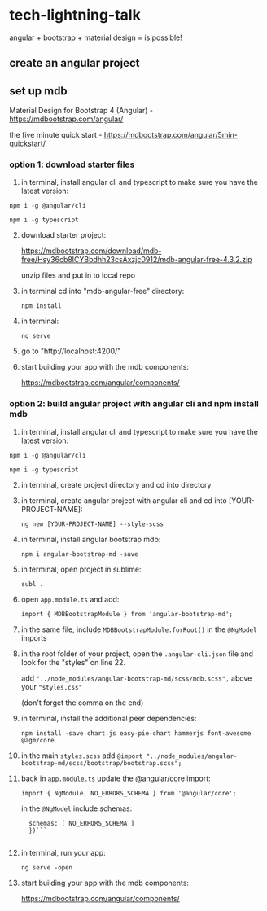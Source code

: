 # tech-lightning-talk
angular + bootstrap + material design = is possible!

## create an angular project

## set up mdb
Material Design for Bootstrap 4 (Angular) - https://mdbootstrap.com/angular/

the five minute quick start - https://mdbootstrap.com/angular/5min-quickstart/

### option 1: download starter files
1. in terminal, install angular cli and typescript to make sure you have the latest version:

```npm i -g @angular/cli```

```npm i -g typescript```


2. download starter project: 

	https://mdbootstrap.com/download/mdb-free/Hsy36cb8ICYBbdhh23csAxzjc0912/mdb-angular-free-4.3.2.zip

	unzip files and put in to local repo


3. in terminal cd into "mdb-angular-free" directory:

	```npm install```


4. in terminal:

	```ng serve```


5. go to "http://localhost:4200/"


6. start building your app with the mdb components:

	https://mdbootstrap.com/angular/components/


### option 2: build angular project with angular cli and npm install mdb
1. in terminal, install angular cli and typescript to make sure you have the latest version:

```npm i -g @angular/cli```

```npm i -g typescript```


2. in terminal, create project directory and cd into directory


3. in terminal, create angular project with angular cli and cd into [YOUR-PROJECT-NAME]: 

	```ng new [YOUR-PROJECT-NAME] --style-scss```


4. in terminal, install angular bootstrap mdb: 

	```npm i angular-bootstrap-md -save```


5. in terminal, open project in sublime: 

	```subl .```


6. open `app.module.ts` and add: 

	```import { MDBBootstrapModule } from 'angular-bootstrap-md';```


7. in the same file, include ```MDBBootstrapModule.forRoot()``` in the ```@NgModel``` imports


8. in the root folder of your project, open the `.angular-cli.json` file and look for the "styles" on line 22. 

	add ```"../node_modules/angular-bootstrap-md/scss/mdb.scss",``` above your ```"styles.css"```

	(don't forget the comma on the end)


9. in terminal, install the additional peer dependencies:

	```npm install -save chart.js easy-pie-chart hammerjs font-awesome @agm/core```


10. in the main `styles.scss` add ```@import "../node_modules/angular-bootstrap-md/scss/bootstrap/bootstrap.scss";```


11. back in `app.module.ts` update the @angular/core import:

	```import { NgModule, NO_ERRORS_SCHEMA } from '@angular/core';```

	in the `@NgModel` include schemas:

	```@NgModule({ ...
	  schemas: [ NO_ERRORS_SCHEMA ]
	  })```


12. in terminal, run your app:
	
	```ng serve -open```


13. start building your app with the mdb components:

	https://mdbootstrap.com/angular/components/
